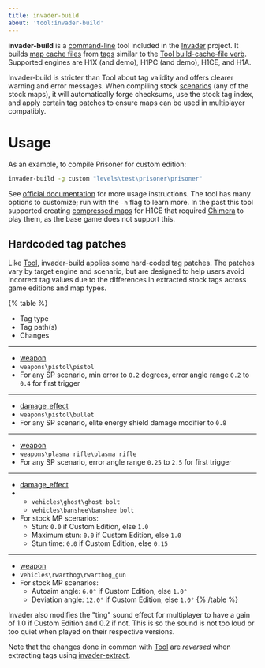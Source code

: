```yaml
---
title: invader-build
about: 'tool:invader-build'
---
```

**invader-build** is a [command-line](~) tool included in the [Invader](~) project. It builds [map cache files](~map) from [tags](~) similar to the [Tool build-cache-file verb](~h1a-tool#build-cache-file). Supported engines are H1X (and demo), H1PC (and demo), H1CE, and H1A.

Invader-build is stricter than Tool about tag validity and offers clearer warning and error messages. When compiling stock [scenarios](~scenario) (any of the stock maps), it will automatically forge checksums, use the stock tag index, and apply certain tag patches to ensure maps can be used in multiplayer compatibly.

# Usage
As an example, to compile Prisoner for custom edition:

```sh
invader-build -g custom "levels\test\prisoner\prisoner"
```

See [official documentation][docs] for more usage instructions. The tool has many options to customize; run with the `-h` flag to learn more. In the past this tool supported creating [compressed maps](~map#compressed-maps) for H1CE that required [Chimera](~) to play them, as the base game does not support this.

## Hardcoded tag patches
Like [Tool](~h1a-tool#hardcoded-tag-patches), invader-build applies some hard-coded tag patches. The patches vary by target engine and scenario, but are designed to help users avoid incorrect tag values due to the differences in extracted stock tags across game editions and map types.

{% table %}
* Tag type
* Tag path(s)
* Changes
---
* [weapon](~)
* `weapons\pistol\pistol`
* For any SP scenario, min error to `0.2` degrees, error angle range `0.2` to `0.4` for first trigger
---
* [damage_effect](~)
* `weapons\pistol\bullet`
* For any SP scenario, elite energy shield damage modifier to `0.8`
---
* [weapon](~)
* `weapons\plasma rifle\plasma rifle`
* For any SP scenario, error angle range `0.25` to `2.5` for first trigger
---
* [damage_effect](~)
*
  * `vehicles\ghost\ghost bolt`
  * `vehicles\banshee\banshee bolt`
*
  For stock MP scenarios:
  * Stun: `0.0` if Custom Edition, else `1.0`
  * Maximum stun: `0.0` if Custom Edition, else `1.0`
  * Stun time: `0.0` if Custom Edition, else `0.15`
---
* [weapon](~)
* `vehicles\rwarthog\rwarthog_gun`
*
  For stock MP scenarios:
  * Autoaim angle: `6.0°` if Custom Edition, else `1.0°`
  * Deviation angle: `12.0°` if Custom Edition, else `1.0°`
{% /table %}

Invader also modifies the "ting" sound effect for multiplayer to have a gain of 1.0 if Custom Edition and 0.2 if not. This is so the sound is not too loud or too quiet when played on their respective versions.

Note that the changes done in common with [Tool](~h1a-tool#hardcoded-tag-patches) are _reversed_ when extracting tags using [invader-extract](~).


[docs]: https://github.com/SnowyMouse/invader#invader-build
